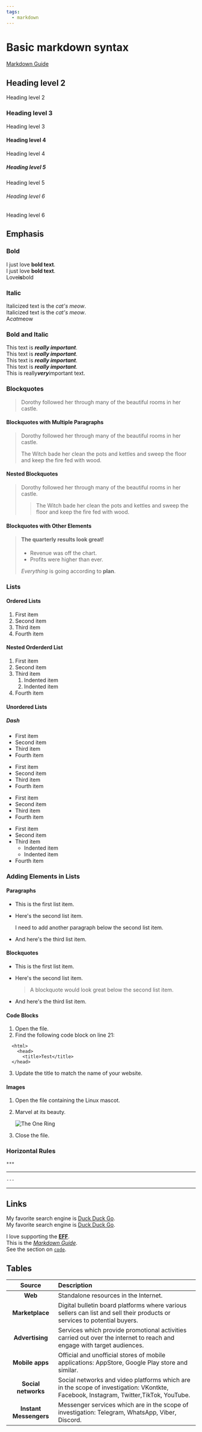 ```yaml
---
tags:
  - markdown
---
```


# Basic markdown syntax

[Markdown Guide](https://www.markdownguide.org/basic-syntax/)

## Heading level 2
Heading level 2
### Heading level 3
Heading level 3
#### Heading level 4
Heading level 4
##### Heading level 5
Heading level 5
###### Heading level 6
Heading level 6

## Emphasis

### Bold

I just love **bold text**.  
I just love __bold text__.  
Love**is**bold

### Italic

Italicized text is the *cat's meow*.  
Italicized text is the _cat's meow_.  
A*cat*meow

### Bold and Italic

This text is ***really important***.  
This text is ___really important___.  
This text is __*really important*__.  
This text is **_really important_**.  
This is really***very***important text.  

### Blockquotes

> Dorothy followed her through many of the beautiful rooms in her castle.

#### Blockquotes with Multiple Paragraphs

> Dorothy followed her through many of the beautiful rooms in her castle.
>
> The Witch bade her clean the pots and kettles and sweep the floor and keep the fire fed with wood.

#### Nested Blockquotes

> Dorothy followed her through many of the beautiful rooms in her castle.
>
>> The Witch bade her clean the pots and kettles and sweep the floor and keep the fire fed with wood.

#### Blockquotes with Other Elements

> #### The quarterly results look great!
>
> - Revenue was off the chart.
> - Profits were higher than ever.
>
>  *Everything* is going according to **plan**.

### Lists
#### Ordered Lists

1. First item
2. Second item
3. Third item
4. Fourth item

#### Nested Orderderd List

1. First item
2. Second item
3. Third item
    1. Indented item
    2. Indented item
4. Fourth item

#### Unordered Lists

##### Dash

- First item
- Second item
- Third item
- Fourth item

* First item
* Second item
* Third item
* Fourth item

+ First item
+ Second item
+ Third item
+ Fourth item

- First item
- Second item
- Third item
    - Indented item
    - Indented item
- Fourth item

### Adding Elements in Lists

#### Paragraphs

* This is the first list item.
* Here's the second list item.

    I need to add another paragraph below the second list item.

* And here's the third list item.

#### Blockquotes

* This is the first list item.
* Here's the second list item.

    > A blockquote would look great below the second list item.

* And here's the third list item.

#### Code Blocks

1. Open the file.
2. Find the following code block on line 21:
  ```
    <html>
      <head>
        <title>Test</title>
    </head>
  ```
3. Update the title to match the name of your website.

#### Images

1. Open the file containing the Linux mascot.
2. Marvel at its beauty.

    ![The One Ring](./img/the-one-ring.jpg)

3. Close the file.

### Horizontal Rules

```
***
```

***

```
---
```

---

## Links

My favorite search engine is [Duck Duck Go](https://duckduckgo.com).  
My favorite search engine is [Duck Duck Go](https://duckduckgo.com "The best search engine for privacy").

I love supporting the **[EFF](https://eff.org)**.  
This is the *[Markdown Guide](https://www.markdownguide.org)*.  
See the section on [`code`](#code).

## Tables

Source | Description
:---: | :---
**Web** | Standalone resources in the Internet.
**Marketplace** | Digital bulletin board platforms where various sellers can list and sell their products or services to potential buyers.
**Advertising** | Services which provide promotional activities carried out over the internet to reach and engage with target audiences.
**Mobile apps** | Official and unofficial stores of mobile applications: AppStore, Google Play store and similar.
**Social networks** | Social networks and video platforms which are in the scope of investigation: VKontkte, Facebook, Instagram, Twitter,TikTok, YouTube.
**Instant Messengers** | Messenger services which are in the scope of investigation: Telegram, WhatsApp, Viber, Discord.
